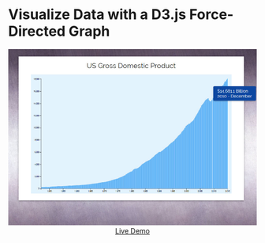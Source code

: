 # Visualize Data with a D3.js Force-Directed Graph

<p align="center">
  <a href="https://ijklim.github.io/force-directed-graph/">
    <img src="./screenshot.jpg" width="970px">
    <br>
    Live Demo
  </a>
</p>